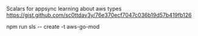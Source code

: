 Scalars for appsync learning about aws types
https://gist.github.com/sc0ttdav3y/76e370ecf7047c036b19d57b419fb126

npm run sls -- create -t aws-go-mod    
